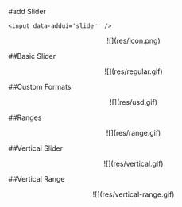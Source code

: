 #add Slider
```
<input data-addui='slider' />
```
<center>![](res/icon.png)</center>

##Basic Slider
<center>![](res/regular.gif)</center>

##Custom Formats
<center>![](res/usd.gif)</center>

##Ranges
<center>![](res/range.gif)</center>

##Vertical Slider
<center>![](res/vertical.gif)</center>

##Vertical Range
<center>![](res/vertical-range.gif)</center>

